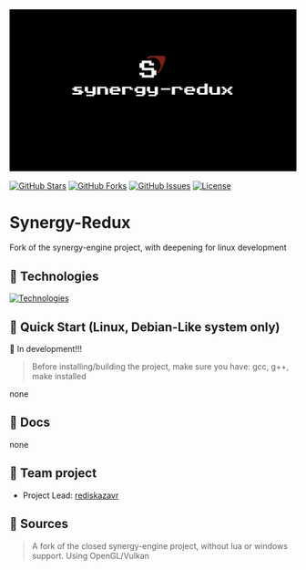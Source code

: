 <img src= "https://github.com/rediskazavr/synergy-redux/blob/main/preview.png" width="2560" heigth="1440">

[![GitHub Stars](https://img.shields.io/github/stars/rediskazavr/synergy-redux.svg?style=social&label=Star)](https://github.com/rediskazavr/synergy-redux)
[![GitHub Forks](https://img.shields.io/github/forks/rediskazavr/synergy-redux.svg?style=social&label=Fork)](https://github.com/rediskazavr/synergy-redux)
[![GitHub Issues](https://img.shields.io/github/issues/rediskazavr/synergy-redux.svg)](https://github.com/rediskazavr/synergy-redux/issues)
[![License](https://img.shields.io/github/license/rediskazavr/synergy-redux.svg)](https://github.com/rediskazavr/synergy-redux/blob/master/LICENSE)

# Synergy-Redux
Fork of the synergy-engine project, with deepening for linux development

## 💽 Technologies
[![Technologies](https://skillicons.dev/icons?i=cpp,c,bash,rust,git,github,linux,ubuntu,md,ass=&theme=dark)](https://skillicons.dev)

## 📎 Quick Start (Linux, Debian-Like system only)
🚧 In development!!!
> Before installing/building the project, make sure you have: gcc, g++, make installed

none

## 📃 Docs
none

## 📜 Team project
* Project Lead: [rediskazavr](https://github.com/rediskazavr)

## 📌 Sources
> A fork of the closed synergy-engine project, without lua or windows support. Using OpenGL/Vulkan
